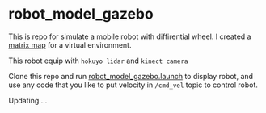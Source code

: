 # robot_model_gazebo

This is repo for simulate a mobile robot with diffirential wheel. I created a [matrix map](Robot_model/worlds/matrix.world) for a virtual environment. 

This robot equip with `hokuyo lidar` and `kinect camera`

Clone this repo and run [robot_model_gazebo.launch](Robot_model/launch/robot_model_gazebo.launch) to display robot, and use any code that you like to put velocity in `/cmd_vel` topic to control robot.

Updating ...


